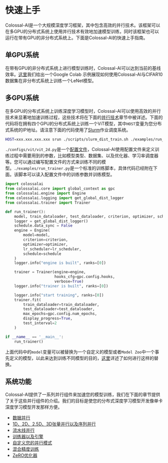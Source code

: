# 快速上手

Colossal-AI是一个大规模深度学习框架，其中包含高效的并行技术。该框架可以在多GPU的分布式系统上使用并行技术有效地加速模型训练，同时该框架也可以运行在带有GPU的非分布式系统上。下面是Colossal-AI的快速上手指南。

## 单GPU系统

在带有GPU的非分布式系统上进行模型训练时，Colossal-AI可以达到当前的基线效率。[这里](https://colab.research.google.com/drive/1fJnqqFzPuzZ_kn1lwCpG2nh3l2ths0KE?usp=sharing#scrollTo=cQ_y7lBG09LS)我们给出一个Google Colab
示例展现如何使用Colossal-AI与CIFAR10数据集在非分布式系统上训练一个LeNet模型。

## 多GPU系统

在多GPU的分布式系统上训练深度学习模型时，Colossal-AI可以使用高效的并行技术来显著地加速训练过程，这些技术将在下面的[并行技术](parallelization.md)章节中被详述。下面的代码将在拥有四个GPU的分布式系统上训练一个ViT模型，其中`HOST`变量为您分布式系统的IP地址。请注意下面的代码使用了[Slurm](https://slurm.schedmd.com/documentation.html)作业调度系统。

```bash
HOST=xxx.xxx.xxx.xxx srun ./scripts/slurm_dist_train.sh ./examples/run_trainer.py ./configs/vit/vit_2d.py
```

`./configs/vit/vit_2d.py`是一个[配置文件](config.md)，Colossal-AI使用配置文件来定义训练过程中需要用到的参数，比如模型类型、数据集、以及优化器、学习率调度器等。您可以通过编写配置文件的方式来训练不同的模型。`./examples/run_trainer.py`是一个标准的训练脚本，具体代码已经附在下面。该脚本可以读入配置文件中的训练参数并训练模型。

```python
import colossalai
from colossalai.core import global_context as gpc
from colossalai.engine import Engine
from colossalai.logging import get_global_dist_logger
from colossalai.trainer import Trainer

def run_trainer():
    model, train_dataloader, test_dataloader, criterion, optimizer, schedule, lr_scheduler = colossalai.initialize()
    logger = get_global_dist_logger()
    schedule.data_sync = False
    engine = Engine(
        model=model,
        criterion=criterion,
        optimizer=optimizer,
        lr_scheduler=lr_scheduler,
        schedule=schedule
    )
    logger.info("engine is built", ranks=[0])

    trainer = Trainer(engine=engine,
                      hooks_cfg=gpc.config.hooks,
                      verbose=True)
    logger.info("trainer is built", ranks=[0])

    logger.info("start training", ranks=[0])
    trainer.fit(
        train_dataloader=train_dataloader,
        test_dataloader=test_dataloader,
        max_epochs=gpc.config.num_epochs,
        display_progress=True,
        test_interval=2
    )

if __name__ == '__main__':
    run_trainer()
```

上面代码中的`model`变量可以被替换为一个自定义的模型或者`Model Zoo`中一个事先定义的模型，以此来达到训练不同模型的目的，[这里](model.md)详述了如何进行这样的替换。

## 系统功能

Colossal-AI提供了一系列并行组件来加速您的模型训练，我们在下面的章节提供了关于这些并行组件的介绍。我们的目标是使您的分布式深度学习模型开发像单卡深度学习模型开发那样方便。

- [数据并行](parallelization.md)
- [1D、2D、2.5D、3D张量并行以及序列并行](parallelization.md)
- [流水线并行](parallelization.md)
- [训练器以及引擎](trainer_engine.md)
- [自定义您的并行模式](add_your_parallel.md)
- [混合精度训练](amp.md)
- [ZeRO优化器](zero.md)
